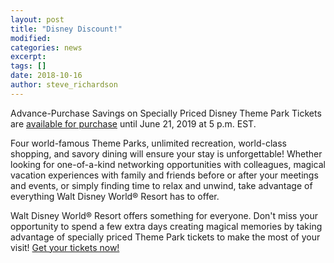 ```yaml
---
layout: post
title: "Disney Discount!"
modified:
categories: news
excerpt: 
tags: []
date: 2018-10-16
author: steve_richardson
---
```


Advance-Purchase Savings on Specially Priced Disney Theme Park Tickets are [available for purchase](https://www.mydisneygroup.com/ieeephoto) until June 21, 2019 at 5 p.m. EST.

Four world-famous Theme Parks, unlimited recreation, world-class shopping, and savory dining will ensure your stay is unforgettable! Whether looking for one-of-a-kind networking opportunities with colleagues, magical vacation experiences with family and friends before or after your meetings and events, or simply finding time to relax and unwind, take advantage of everything Walt Disney World® Resort has to offer.

Walt Disney World® Resort offers something for everyone. Don't miss your opportunity to spend a few extra days creating magical memories by taking advantage of specially priced Theme Park tickets to make the most of your visit!  [Get your tickets now!](https://www.mydisneygroup.com/ieeephoto)